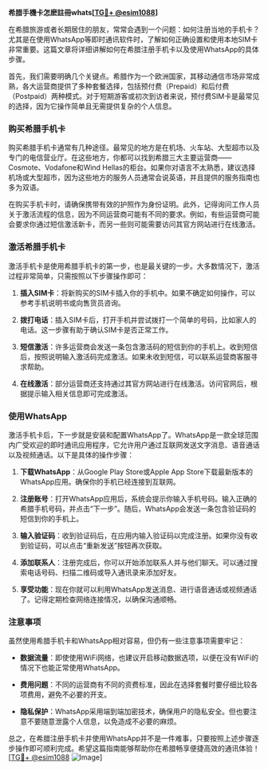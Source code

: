 **希腊手機卡怎麽註冊whats[[TG💪+ @esim1088](https://t.me/s/esim1088)]**

在希腊旅游或者长期居住的朋友，常常会遇到一个问题：如何注册当地的手机卡？尤其是在使用WhatsApp等即时通讯软件时，了解如何正确设置和使用本地SIM卡非常重要。这篇文章将详细讲解如何在希腊注册手机卡以及使用WhatsApp的具体步骤。

首先，我们需要明确几个关键点。希腊作为一个欧洲国家，其移动通信市场非常成熟，各大运营商提供了多种套餐选择，包括预付费（Prepaid）和后付费（Postpaid）两种模式。对于短期游客或初次到访者来说，预付费SIM卡是最常见的选择，因为它操作简单且无需提供复杂的个人信息。

### 购买希腊手机卡

购买希腊手机卡通常有几种途径。最常见的地方是在机场、火车站、大型超市以及专门的电信营业厅。在这些地方，你都可以找到希腊三大主要运营商——Cosmote、Vodafone和Wind Hellas的柜台。如果你对语言不太熟悉，建议选择机场或大型超市，因为这些地方的服务人员通常会说英语，并且提供的服务指南也多为双语。

在购买手机卡时，请确保携带有效的护照作为身份证明。此外，记得询问工作人员关于激活流程的信息，因为不同运营商可能有不同的要求。例如，有些运营商可能会要求你通过短信激活新卡，而另一些则可能需要访问其官方网站进行在线激活。

### 激活希腊手机卡

激活手机卡是使用希腊手机卡的第一步，也是最关键的一步。大多数情况下，激活过程非常简单，只需按照以下步骤操作即可：

1. **插入SIM卡**：将新购买的SIM卡插入你的手机中。如果不确定如何操作，可以参考手机说明书或向售货员咨询。
   
2. **拨打电话**：插入SIM卡后，打开手机并尝试拨打一个简单的号码，比如家人的电话。这一步骤有助于确认SIM卡是否正常工作。

3. **短信激活**：许多运营商会发送一条包含激活码的短信到你的手机上。收到短信后，按照说明输入激活码完成激活。如果未收到短信，可以联系运营商客服寻求帮助。

4. **在线激活**：部分运营商还支持通过其官方网站进行在线激活。访问官网后，根据提示输入相关信息即可完成激活。

### 使用WhatsApp

激活手机卡后，下一步就是安装和配置WhatsApp了。WhatsApp是一款全球范围内广受欢迎的即时通讯应用程序，它允许用户通过互联网发送文字消息、语音通话以及视频通话。以下是具体的操作步骤：

1. **下载WhatsApp**：从Google Play Store或Apple App Store下载最新版本的WhatsApp应用。确保你的手机已经连接到互联网。

2. **注册账号**：打开WhatsApp应用后，系统会提示你输入手机号码。输入正确的希腊手机号码，并点击“下一步”。随后，WhatsApp会发送一条包含验证码的短信到你的手机上。

3. **输入验证码**：收到验证码后，在应用内输入验证码以完成注册。如果你没有收到验证码，可以点击“重新发送”按钮再次获取。

4. **添加联系人**：注册完成后，你可以开始添加联系人并与他们聊天。可以通过搜索电话号码、扫描二维码或导入通讯录来添加好友。

5. **享受功能**：现在你就可以利用WhatsApp发送消息、进行语音通话或视频通话了。记得定期检查网络连接情况，以确保沟通顺畅。

### 注意事项

虽然使用希腊手机卡和WhatsApp相对容易，但仍有一些注意事项需要牢记：

- **数据流量**：即使使用WiFi网络，也建议开启移动数据选项，以便在没有WiFi的情况下也能正常使用WhatsApp。
  
- **费用问题**：不同的运营商有不同的资费标准，因此在选择套餐时要仔细比较各项费用，避免不必要的开支。

- **隐私保护**：WhatsApp采用端到端加密技术，确保用户的隐私安全。但也要注意不要随意泄露个人信息，以免造成不必要的麻烦。

总之，在希腊注册手机卡并使用WhatsApp并不是一件难事，只要按照上述步骤逐步操作即可顺利完成。希望这篇指南能够帮助你在希腊畅享便捷高效的通讯体验！[[TG💪+ @esim1088](https://t.me/s/esim1088) ![Image](https://i.postimg.cc/4NQfJmqS/Snipaste-2025-05-13-00-14-12.png)]
